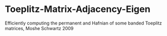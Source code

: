 # Toeplitz-Matrix-Adjacency-Eigen
Efficiently computing the permanent and Hafnian of some banded Toeplitz matrices, Moshe Schwartz 2009
